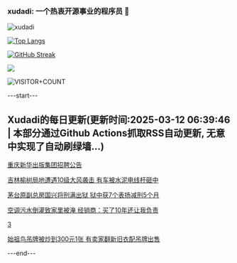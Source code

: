 ### xudadi: 一个热衷开源事业的程序员 👋

![xudadi](https://github-readme-stats-git-masterorgs-github-readme-stats-team.vercel.app/api?username=xudadi)

[![Top Langs](https://github-readme-stats.vercel.app/api/top-langs/?username=xudadi)](https://github.com/anuraghazra/github-readme-stats)

[![GitHub Streak](https://streak-stats.demolab.com?user=xudadi&locale=zh_Hans)](https://git.io/streak-stats)

![](https://raw.githubusercontent.com/xudadi/xudadi/main/assets/github-contribution-grid-snake.svg)

![VISITOR+COUNT](https://komarev.com/ghpvc/?username=xudadi&label=VISITOR+COUNT)


---start---

## Xudadi的每日更新(更新时间:2025-03-12 06:39:46 | 本部分通过Github Actions抓取RSS自动更新, 无意中实现了自动刷绿墙...)

[重庆新华出版集团招聘公告](https://www.gongkaoleida.com/article/2317784)

[吉林榆树局地遭遇10级大风袭击 有车被水泥电线杆砸中](https://m.163.com/news/article/JQCT4FTH05561G0D.html)

[茅台原副总房国兴将刑满出狱 狱中获7个表扬减刑5个月](https://m.163.com/news/article/JQD2K7LI05561G0D.html)

[空调污水倒灌致家里被淹 经销商：买了10年还让我负责](https://m.163.com/news/article/JQCTVN8G0514EGPO.html)

[3](https://m.163.com/touch/news/sub/domestic)

[始祖鸟吊牌被炒到300元1张 有卖家翻新旧衣配吊牌出售](https://m.163.com/news/article/JQD5NDKI0512B07B.html)

---end---
